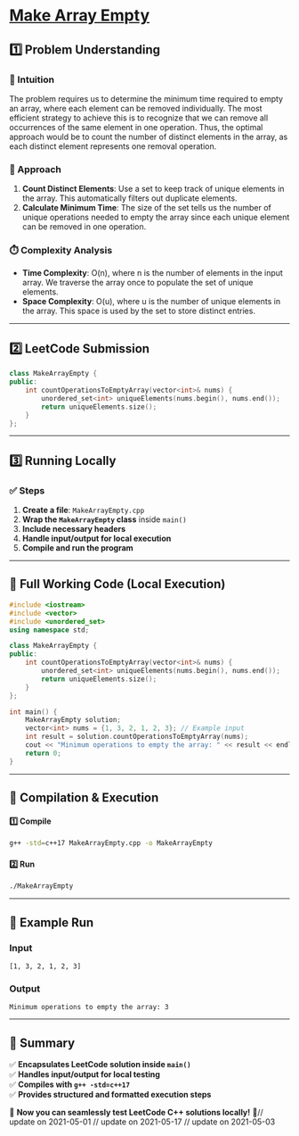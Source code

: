 # **[Make Array Empty](https://leetcode.com/problems/make-array-empty/description/)**  

## **1️⃣ Problem Understanding**  
### **📌 Intuition**  
The problem requires us to determine the minimum time required to empty an array, where each element can be removed individually. The most efficient strategy to achieve this is to recognize that we can remove all occurrences of the same element in one operation. Thus, the optimal approach would be to count the number of distinct elements in the array, as each distinct element represents one removal operation.

### **🚀 Approach**  
1. **Count Distinct Elements**: Use a set to keep track of unique elements in the array. This automatically filters out duplicate elements.
2. **Calculate Minimum Time**: The size of the set tells us the number of unique operations needed to empty the array since each unique element can be removed in one operation.

### **⏱️ Complexity Analysis**  
- **Time Complexity**: O(n), where n is the number of elements in the input array. We traverse the array once to populate the set of unique elements.
- **Space Complexity**: O(u), where u is the number of unique elements in the array. This space is used by the set to store distinct entries.

---  

## **2️⃣ LeetCode Submission**  
```cpp
class MakeArrayEmpty {
public:
    int countOperationsToEmptyArray(vector<int>& nums) {
        unordered_set<int> uniqueElements(nums.begin(), nums.end());
        return uniqueElements.size();
    }
};
```  

---  

## **3️⃣ Running Locally**  
### **✅ Steps**  
1. **Create a file**: `MakeArrayEmpty.cpp`  
2. **Wrap the `MakeArrayEmpty` class** inside `main()`  
3. **Include necessary headers**  
4. **Handle input/output for local execution**  
5. **Compile and run the program**  

---  

## **📝 Full Working Code (Local Execution)**  
```cpp
#include <iostream>
#include <vector>
#include <unordered_set>
using namespace std;

class MakeArrayEmpty {
public:
    int countOperationsToEmptyArray(vector<int>& nums) {
        unordered_set<int> uniqueElements(nums.begin(), nums.end());
        return uniqueElements.size();
    }
};

int main() {
    MakeArrayEmpty solution;
    vector<int> nums = {1, 3, 2, 1, 2, 3}; // Example input
    int result = solution.countOperationsToEmptyArray(nums);
    cout << "Minimum operations to empty the array: " << result << endl; // Expected output: 3
    return 0;
}
```  

---  

## **🔧 Compilation & Execution**  
#### **1️⃣ Compile**  
```bash
g++ -std=c++17 MakeArrayEmpty.cpp -o MakeArrayEmpty
```  

#### **2️⃣ Run**  
```bash
./MakeArrayEmpty
```  

---  

## **🎯 Example Run**  
### **Input**  
```
[1, 3, 2, 1, 2, 3]
```  
### **Output**  
```
Minimum operations to empty the array: 3
```  

---  

## **📌 Summary**  
✅ **Encapsulates LeetCode solution inside `main()`**  
✅ **Handles input/output for local testing**  
✅ **Compiles with `g++ -std=c++17`**  
✅ **Provides structured and formatted execution steps**  

🚀 **Now you can seamlessly test LeetCode C++ solutions locally!** 🚀// update on 2021-05-01
// update on 2021-05-17
// update on 2021-05-03
